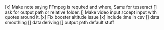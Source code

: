 [x] Make note saying FFmpeg is required and where, Same for tesseract
[] ask for output path or relative folder.
[] Make video input accept input with quotes around it.
[x] Fix booster altitude issue
[x] include time in csv
[] data smoothing
[] data deriving
[] output path default stuff
